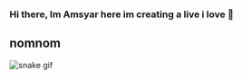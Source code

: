 ### Hi there, Im Amsyar here im creating a live i love 👋
## nomnom

  ![snake gif](https://github.com/amsyar99/amsyar99/blob/output/github-contribution-grid-snake.gif)

<!--
**amsyar99/amsyar99** is a ✨ _special_ ✨ repository because its `README.md` (this file) appears on your GitHub profile.

Here are some ideas to get you started:

- 🔭 I’m currently working on ...
- 🌱 I’m currently learning ...
- 👯 I’m looking to collaborate on ...
- 🤔 I’m looking for help with ...
- 💬 Ask me about ...
- 📫 How to reach me: ...
- 😄 Pronouns: ...
- ⚡ Fun fact: ...
-->
